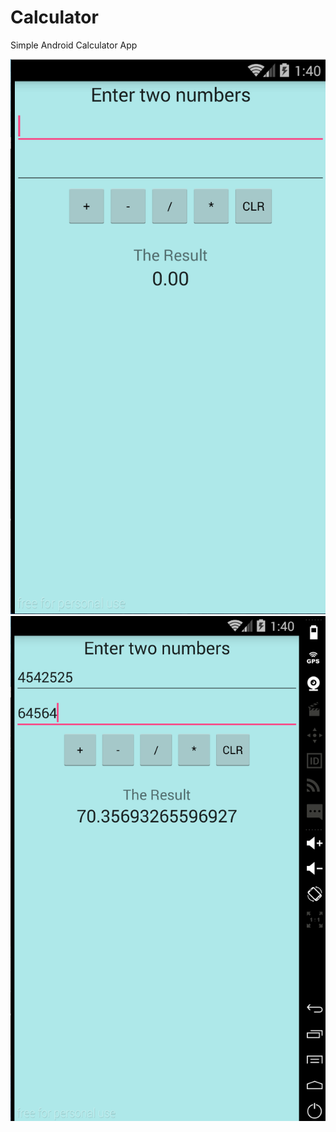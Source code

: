 # Calculator
Simple Android Calculator App

![alt tag](https://github.com/o3dwade/Calculator/blob/master/Photo1.png)
![alt tag](https://github.com/o3dwade/Calculator/blob/master/Photo2.png)
